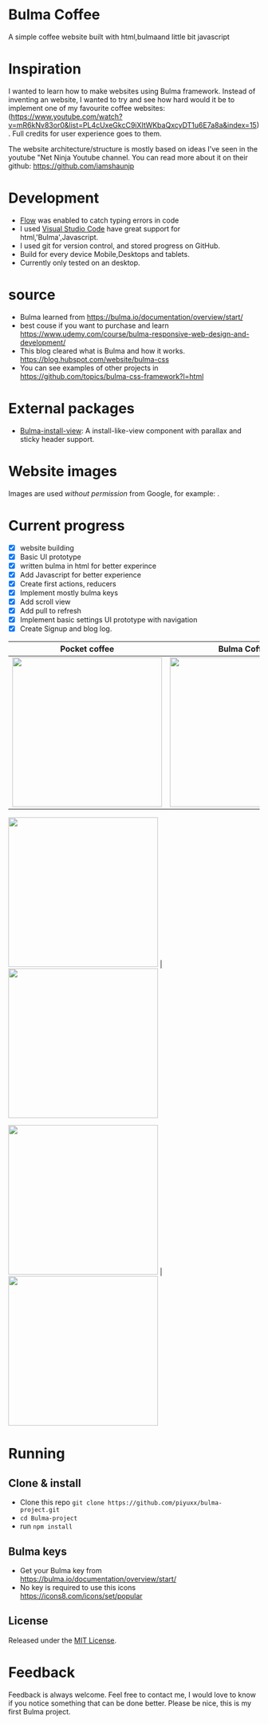 # Bulma Coffee
A simple coffee website built with html,bulmaand little bit javascript

# Inspiration
I wanted to learn how to make websites using Bulma framework. Instead of inventing an website, I wanted to try and see how hard would it be to implement one of my favourite coffee websites: (https://www.youtube.com/watch?v=mR6kNv83or0&list=PL4cUxeGkcC9iXItWKbaQxcyDT1u6E7a8a&index=15). Full credits for user experience goes to them.

The website architecture/structure is mostly based on ideas I've seen in the youtube "Net Ninja Youtube channel. You can read more about it on their github: https://github.com/iamshaunjp 

# Development 
+ [Flow](https://github.com/jgthms/bulma) was enabled to catch typing errors in  code
+ I used  [Visual Studio Code](https://code.visualstudio.com/) have great support for html,'Bulma',Javascript.
+ I used git for version control, and stored progress on GitHub.
+ Build for every device Mobile,Desktops and tablets.
+ Currently only tested on an desktop.

# source
+ Bulma learned from https://bulma.io/documentation/overview/start/
+ best couse if you want to purchase and learn https://www.udemy.com/course/bulma-responsive-web-design-and-development/
+ This blog cleared what is Bulma and how it works. https://blog.hubspot.com/website/bulma-css
+ You can see examples of other projects in https://github.com/topics/bulma-css-framework?l=html 

# External packages
+ [Bulma-install-view](https://www.npmjs.com/package/bulma): A install-like-view component with parallax and sticky header support. 


# Website images
Images are used _without permission_ from Google, for example: [](https://www.google.com.au/?gws_rd=ssl#safe=active&q=Canberra+weather).

# Current progress
- [x] website building
- [x] Basic UI prototype
- [x] written bulma in html for better experince
- [x] Add Javascript for better experience
- [x] Create first actions, reducers
- [x] Implement mostly bulma keys
- [x] Add scroll view 
- [x] Add pull to refresh
- [x] Implement basic settings UI prototype with navigation
- [x] Create Signup and blog log.

Pocket coffee | Bulma Coffee
-------------- | --------------
<img src="https://user-images.githubusercontent.com/116199827/213802629-1ad6bf80-8fc1-46df-9ebc-bc173d7a762f.png" width="300"> | <img src="https://user-images.githubusercontent.com/116199827/213803497-8cb4ca83-14e0-4996-bb4d-272db1dfe025.png" width="300">

<img src="https://user-images.githubusercontent.com/116199827/213802734-7812262c-f90a-4198-8a45-7865cdc11b79.png" width="300"> | <img src="https://user-images.githubusercontent.com/116199827/213803531-cac7a00c-6a3b-4f55-b872-dbab39065f25.png" width="300">

<img src="https://user-images.githubusercontent.com/116199827/213802794-a5f62575-51e6-4628-a02a-cef352dcac6a.png" width="300"> | <img src="https://user-images.githubusercontent.com/116199827/213803497-8cb4ca83-14e0-4996-bb4d-272db1dfe025.png" width="300">


# Running

## Clone & install

+ Clone this repo `git clone https://github.com/piyuxx/bulma-project.git`
+ `cd Bulma-project`
+ run `npm install`

## Bulma keys
+ Get your Bulma key from https://bulma.io/documentation/overview/start/
+ No key is required to use this icons https://icons8.com/icons/set/popular

## License

Released under the [MIT License](http://opensource.org/licenses/MIT).

# Feedback

Feedback is always welcome. Feel free to contact me, I would love to know if you notice something that can be done better. Please be nice, this is my first Bulma project.
